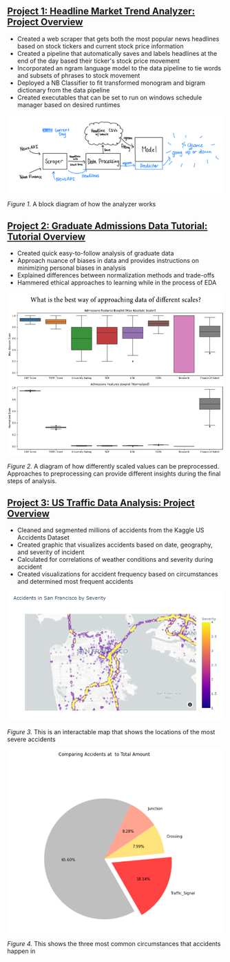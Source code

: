 ## [Project 1: Headline Market Trend Analyzer: Project Overview](https://github.com/ambrociok/headlineMarketCorrelator)
- Created a web scraper that gets both the most popular news headlines based on stock tickers and current stock price information
- Created a pipeline that automatically saves and labels headlines at the end of the day based their ticker's stock price movement
- Incorporated an ngram language model to the data pipeline to tie words and subsets of phrases to stock movement
- Deployed a NB Classifier to fit transformed monogram and bigram dictionary from the data pipeline
- Created executables that can be set to run on windows schedule manager based on desired runtimes

![](/blockDiagram.png)

*Figure 1.* A block diagram of how the analyzer works

## [Project 2: Graduate Admissions Data Tutorial: Tutorial Overview](https://github.com/ambrociok/graduateAdmissionsTutorial)
- Created quick easy-to-follow analysis of graduate data
- Approach nuance of biases in data and provides instructions on minimizing personal biases in analysis
- Explained differences between normalization methods and trade-offs
- Hammered ethical approaches to learning while in the process of EDA

![](/scalingValues.png)

*Figure 2.* A diagram of how differently scaled values can be preprocessed. Approaches to preprocessing can provide different insights during the final steps of analysis.

## [Project 3: US Traffic Data Analysis: Project Overview](https://github.com/ambrociok/accidentData)
- Cleaned and segmented millions of accidents from the Kaggle US Accidents Dataset
- Created graphic that visualizes accidents based on date, geography, and severity of incident
- Calculated for correlations of weather conditions and severity during accident
- Created visualizations for accident frequency based on circumstances and determined most frequent accidents 

![](/accidentHeatMapSF.png)

*Figure 3.* This is an interactable map that shows the locations of the most severe accidents

![](/accidentsByCircumstance.png)

*Figure 4.* This shows the three most common circumstances that accidents happen in
